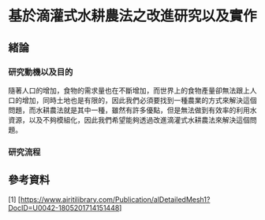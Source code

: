 # 基於滴灌式水耕農法之改進研究以及實作

## 緒論

### 研究動機以及目的

隨著人口的增加，食物的需求量也在不斷增加，而世界上的食物產量卻無法跟上人口的增加，同時土地也是有限的，因此我們必須要找到一種農業的方式來解決這個問題，而水耕農法就是其中一種，雖然有許多優點，但是無法做到有效率的利用水資源，以及不夠模組化，因此我們希望能夠透過改進滴灌式水耕農法來解決這個問題。

### 研究流程





## 參考資料

[1] [https://www.airitilibrary.com/Publication/alDetailedMesh1?DocID=U0042-1805201714151448]